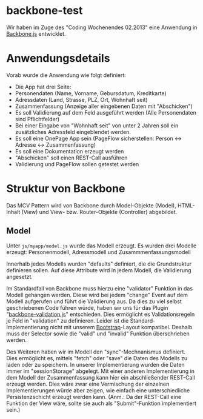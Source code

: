 backbone-test
=============

Wir haben im Zuge des "Coding Wochenendes 02.2013" eine Anwendung in [Backbone.js](github.com/documentcloud/backbone) entwicklet.


Anwendungsdetails
=================

Vorab wurde die Anwendung wie folgt definiert:

* Die App hat drei Seite: 
 * Personendaten (Name, Vorname, Gebursdatum, Kreditkarte)
 * Adressdaten (Land, Strasse, PLZ, Ort, Wohnhaft seit)
 * Zusammenfassung (Anzeige aller eingebenen Daten mit "Abschicken")
* Es soll Validierung auf dem Feld ausgeführt werden (Alle Personendaten sind Pflichtfelder)
* Bei einer Eingabe von "Wohnhaft seit" von unter 2 Jahren soll ein zusätzliches Adressfeld eingeblendet werden.
* Es soll eine OnePage App sein (PageFlow sicherstellen: Person <-> Adresse <-> Zusammenfassung)
* Es soll eine Dokumentation erzeugt werden
* "Abschicken" soll einen REST-Call ausführen
* Validierung und PageFlow sollen getestet werden

Struktur von Backbone
=====================

Das MCV Pattern wird von Backbone durch Model-Objekte (Model), HTML-Inhalt (View) und View- bzw. Router-Objekte (Controller) abgebildet.

Model
-----

Unter `js/myapp/model.js` wurde das Modell erzeugt.
Es wurden drei Modelle erzeugt: Personenmodell, Adressmodell und Zusammmenfassungsmodell

Innerhalb jedes Modells wurden "defaults" definiert, die die Grundstruktur definieren sollen.
Auf diese Attribute wird in jedem Modell, die Validierung angesetzt.

Im Standardfall von Backbone muss hierzu eine "validator" Funktion in das Modell gehangen werden. 
Diese wird bei jedem "change" Event auf dem Modell aufgerufen und führt die Validierung aus.
Da dies zu viel selbst geschriebenen Code führen würde, haben wir uns für das Plugin "[backbone-validation.js](github.com/thedersen/backbone.validation)" entschieden.
Dies ermöglicht es Validationsregeln je Feld in "validation" zu definieren.
Leider ist die Standard-Implementierung nicht mit unserem [Bootstrap](github.com/twitter/Bootstrap)-Layout kompatibel.
Deshalb muss der Selector sowie die "valid" und "invalid" Funktion überschrieben werden.

Des Weiteren haben wir im Modell den "sync"-Mechnanismus definiert. 
Dies ermöglicht es, mittels "fetch" oder "save" die Daten des Modells zu laden oder zu speichern.
In unserer Implementierung wurden die Daten immer im "sessionStorage" abgelegt.
Mit einer anderen Implementierung in dem Modell der Zusammenfassung kann hier ein abschließender REST-Call erzeugt werden.
Dies wäre zwar eine Vermischung der einzelnen Implementierungen würde aber zeigen, wie einfach eine unterschiedliche Persistenzschicht erzeugt werden kann.
(Anm.: Da der REST-Call eine Funktion der View wäre, sollte sie auch als "Submit"-Funktion implementiert sein.)





